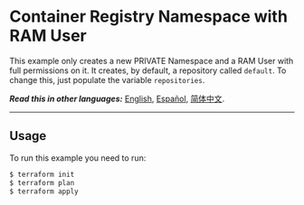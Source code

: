 # Container Registry Namespace with RAM User
This example only creates a new PRIVATE Namespace and a RAM User with full permissions on it. It creates, by default, a
repository called `default`. To change this, just populate the variable `repositories`.

***Read this in other languages:***
[English](https://github.com/roura356a/terraform-alicloud-cr/blob/master/examples/basic/README.md),
[Español](https://github.com/roura356a/terraform-alicloud-cr/blob/master/examples/basic/README.es-ES.md),
[简体中文](https://github.com/roura356a/terraform-alicloud-cr/blob/master/examples/basic/README.zh-CN.md).

----------------------


## Usage
To run this example you need to run:

```bash
$ terraform init
$ terraform plan
$ terraform apply
```
